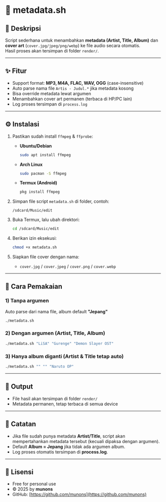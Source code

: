 # 🎵 metadata.sh

## 📌 Deskripsi
Script sederhana untuk menambahkan **metadata (Artist, Title, Album)** dan **cover art** (`cover.jpg/jpeg/png/webp`) ke file audio secara otomatis.  
Hasil proses akan tersimpan di folder `render/`.

---

## ✨ Fitur
- Support format: **MP3, M4A, FLAC, WAV, OGG** (case-insensitive)  
- Auto parse nama file `Artis - Judul.*` jika metadata kosong  
- Bisa override metadata lewat argumen  
- Menambahkan cover art permanen (terbaca di HP/PC lain)  
- Log proses tersimpan di `process.log`  

---

## ⚙️ Instalasi
1. Pastikan sudah install `ffmpeg` & `ffprobe`:
   - **Ubuntu/Debian**
     ```bash
     sudo apt install ffmpeg
     ```
   - **Arch Linux**
     ```bash
     sudo pacman -S ffmpeg
     ```
   - **Termux (Android)**
     ```bash
     pkg install ffmpeg
     ```

2. Simpan file script `metadata.sh` di folder, contoh:
   ```
   /sdcard/Music/edit
   ```

3. Buka Termux, lalu ubah direktori:
   ```bash
   cd /sdcard/Music/edit
   ```

4. Berikan izin eksekusi:
   ```bash
   chmod +x metadata.sh
   ```

5. Siapkan file cover dengan nama:
   - `cover.jpg` / `cover.jpeg` / `cover.png` / `cover.webp`

---

## 🚀 Cara Pemakaian
### 1) Tanpa argumen  
Auto parse dari nama file, album default **"Jepang"**  
```bash
./metadata.sh
```

### 2) Dengan argumen (Artist, Title, Album)  
```bash
./metadata.sh "LiSA" "Gurenge" "Demon Slayer OST"
```

### 3) Hanya album diganti (Artist & Title tetap auto)  
```bash
./metadata.sh "" "" "Naruto OP"
```

---

## 📂 Output
- File hasil akan tersimpan di folder `render/`
- Metadata permanen, tetap terbaca di semua device

---

## 📝 Catatan
- Jika file sudah punya metadata **Artist/Title**, script akan mempertahankan metadata tersebut (kecuali dipaksa dengan argumen).
- Default **Album = Jepang** jika tidak ada argumen album.
- Log proses otomatis tersimpan di **process.log**.

---

## 📜 Lisensi
- Free for personal use  
- © 2025 by **munons**  
- GitHub: [https://github.com/munons](https://github.com/munons)
